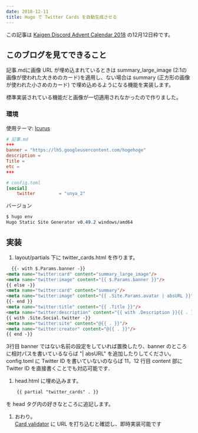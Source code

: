 ```yaml
---
date: 2018-12-11
title: Hugo で Twitter Cards を自動生成させる
---
```


この記事は [Kaigen Discord Advent Calendar 2018](https://adventar.org/calendars/2886) の12月12日枠です。

## このブログを見てできること

記事.mdに画像 URL が埋め込まれているときは summary_large_image (2:1の画像が使われた大きめのカード)を適用し、ない場合は summary (正方形の画像が使われた小さめのカード) で埋め込めるようになる機能を実装します。

<!--more-->

標準実装されている機能だと画像が一切適用されなかったので作りました。

### 環境

使用テーマ:  [Icurus](https://github.com/digitalcraftsman/hugo-icarus-theme)

```toml
# 記事.md
+++
banner = "https://lh5.googleusercontent.com/hogehoge"
description = 
Title = 
etc = 
+++

# config.toml
[social]
 	twitter         = "unya_2"
```

バージョン

```css
$ hugo env
Hugo Static Site Generator v0.49.2 windows/amd64
```



## 実装

1. layout/partials 下に twitter_cards.html を作ります。  
```html
  {{- with $.Params.banner -}}
<meta name="twitter:card" content="summary_large_image"/>
<meta name="twitter:image" content="{{ $.Params.banner }}"/>
{{ else -}}
<meta name="twitter:card" content="summary"/>
<meta name="twitter:image" content="{{ .Site.Params.avatar | absURL }}"/>
{{- end }}
<meta name="twitter:title" content="{{ .Title }}"/>
<meta name="twitter:description" content="{{ with .Description }}{{ . }}{{ else }}{{if .IsPage}}{{ .Summary }}{{ else }}{{ with .Site.Params.description }}{{ . }}{{ end }}{{ end }}{{ end -}}"/>
{{ with .Site.Social.twitter -}}
<meta name="twitter:site" content="@{{ . }}"/>
<meta name="twitter:creator" content="@{{ . }}"/>
{{ end -}}
```
3行目 banner ではない名前の設定をしていれば置換したり、banner のところに相対パスを書いているならば "| absURL" を追加したりしてください。  
config.toml に Twitter ID を書いていないのならば 11，12 行目 content 部に Twitter ID を直接書くことでも対応可能です．

1. head.html に埋め込みます。
```html
    {{ partial "twitter_cards" . }}
```
を head タグ内の好きなところに追記します。  

1. おわり。  
    [Card validator](https://cards-dev.twitter.com/validator) に URL を打ち込むと確認し、即時実装可能です
    